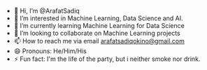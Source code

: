 - 👋 Hi, I’m @ArafatSadiq
- 👀 I’m interested in Machine Learning, Data Science and AI.
- 🌱 I’m currently learning Machine Learning for Data Science
- 💞️ I’m looking to collaborate on Machine Learning projects
- 📫 How to reach me via email arafatsadiqokino@gmail.com
- 😄 Pronouns: He/Him/His
- ⚡ Fun fact: I'm the life of the party, but i neither smoke nor drink.

<!---
ArafatSadiq/ArafatSadiq is a ✨ special ✨ repository because its `README.md` (this file) appears on your GitHub profile.
You can click the Preview link to take a look at your changes.
--->
